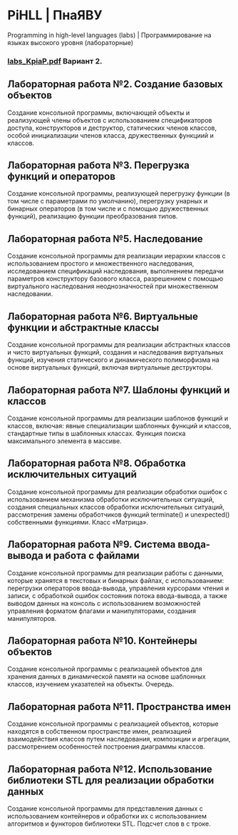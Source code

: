 # PiHLL   |   ПнаЯВУ
Programming in high-level languages (labs)   |   Программирование на языках высокого уровня (лабораторные)

### [labs_KpiaP.pdf](https://github.com/SneakyElfff/PiHLL/files/10478681/labs_KpiaP.pdf) Вариант 2.

## Лабораторная работа №2. Создание базовых объектов
Создание консольной программы, включающей объекты и реализующей члены объектов c использованием спецификаторов доступа, конструкторов и деструктор, статических членов классов, особой инициализации членов класса, дружественных функциий и классов.

## Лабораторная работа №3. Перегрузка функций и операторов
Создание консольной программы, реализующей перегрузку функции (в том числе с параметрами по умолчанию), перегрузку унарных и бинарных операторов (в том числе и с помощью дружественных функций), реализацию функции преобразования типов.

## Лабораторная работа №5. Наследование
Создание консольной программы для реализации иерархии классов с использованием простого и множественного наследования, исследованием спецификаций наследования, выполнением передачи параметров конструктору базового класса, разрешением с помощью виртуального наследования неоднозначностей при множественном наследовании.

## Лабораторная работа №6. Виртуальные функции и абстрактные классы
Создание консольной программы для реализации абстрактных классов и чисто виртуальных функций, создания и наследования виртуальных функций, изучения статического и динамического полиморфизма на основе виртуальных функций, включая виртуальные деструкторы.

## Лабораторная работа №7. Шаблоны функций и классов
Создание консольной программы для реализации шаблонов функций и классов, включая: явные специализации шаблонных функций и классов, стандартные типы в шаблонных классах.
Функция поиска максимального элемента в массиве.

## Лабораторная работа №8. Обработка исключительных ситуаций
Создание консольной программы для реализации обработки ошибок с использованием механизма обработки исключительных ситуаций, создания специальных классов обработки исключительных ситуаций, рассмотрения замены обработчиков функций terminate() и unexpected() собственными функциями.
Класс «Матрица».

## Лабораторная работа №9. Система ввода-вывода и работа с файлами
Создание консольной программы для реализации работы с данными, которые хранятся в текстовых и бинарных файлах, с использованием: перегрузки операторов ввода-вывода, управления курсорами чтения и записи, с обработкой ошибок состояния потока ввода-вывода, а также выводом данных на консоль с использованием возможностей управления форматом флагами и манипуляторами, создания манипуляторов.

## Лабораторная работа №10. Контейнеры объектов
Создание консольной программы с реализацией объектов для хранения данных в динамической памяти на основе шаблонных классов, изучением указателей на объекты.
Очередь.

## Лабораторная работа №11. Пространства имен
Создание консольной программы с реализацией объектов, которые находятся в собственном пространстве имен, реализацией взаимодействия классов путем наследования, композиции и агрегации, рассмотрением особенностей построения диаграммы классов.

## Лабораторная работа №12. Использование библиотеки STL для реализации обработки данных
Создание консольной программы для представления данных с использованием контейнеров и обработки их с использованием алгоритмов и функторов библиотеки STL.
Подсчет слов в с троке.
